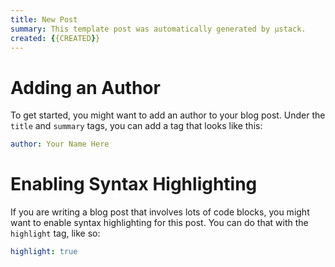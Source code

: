 ```yaml
---
title: New Post
summary: This template post was automatically generated by µstack.
created: {{CREATED}}
---
```


# Adding an Author

To get started, you might want to add an author to your blog post. Under the
`title` and `summary` tags, you can add a tag that looks like this:

```yml
author: Your Name Here
```

# Enabling Syntax Highlighting

If you are writing a blog post that involves lots of code blocks, you might
want to enable syntax highlighting for this post. You can do that with the
`highlight` tag, like so:

```yml
highlight: true
```
